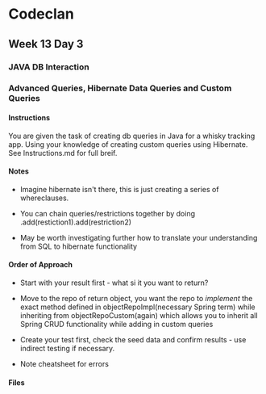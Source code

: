 # Codeclan
## Week 13 Day 3
### JAVA DB Interaction
### Advanced Queries, Hibernate Data Queries and Custom Queries

#### Instructions

You are given the task of creating db queries in Java for a whisky tracking app. Using your knowledge of creating custom queries using Hibernate. See Instructions.md for full breif.

####  Notes

* Imagine hibernate isn't there, this is just creating a series of whereclauses.

* You can chain queries/restrictions together by doing .add(restiction1).add(restriction2)

* May be worth investigating further how to translate your understanding from SQL to hibernate functionality 

#### Order of Approach

* Start with your result first - what si it you want to return?

* Move to the repo of return object, you want the repo to *implement* the exact method defined in objectRepoImpl(necessary Spring term) while inheriting from objectRepoCustom(again) which allows you to inherit all Spring CRUD functionality while adding in custom queries

* Create your test first, check the seed data and confirm results - use indirect testing if necessary.

* Note cheatsheet for errors

#### Files

